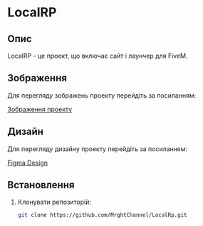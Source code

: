 # LocalRP

## Опис

LocalRP - це проект, що включає сайт і лаунчер для FiveM.

## Зображення

Для перегляду зображень проекту перейдіть за посиланням:

[Зображення проекту](https://github.com/MrghtChannel/LocalRp/blob/main/img/README.md)

## Дизайн

Для перегляду дизайну проекту перейдіть за посиланням:

[Figma Design](https://www.figma.com/design/IoAlPgcu8W4zaFaBINNO0s/LC?node-id=0-1&node-type=canvas&t=4aolbz2geG9wn7Ri-0)

## Встановлення

1. Клонувати репозиторій:
   ```bash
   git clone https://github.com/MrghtChannel/LocalRp.git
